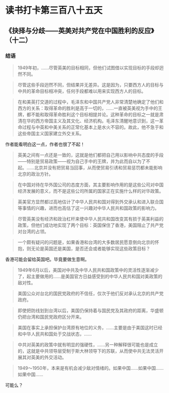 读书打卡第三百八十五天
===
《抉择与分歧——英美对共产党在中国胜利的反应》（十二）
---

### 结语

> 1949年初，……尽管英美的目标相同，但他们试图借以实现目标的手段却迥然不同。

> 尽管这些手段迥然不同，但结果并无差异。这是因为，只要西方人的目标与中共的革命目标相冲突，任何手段都难以用来实现西方人的目标。

> 在和美英打交道的过程中，毛泽东和中国共产党人非常清楚地确定了他们和西方的关系：取得革命的胜利是高于一切的，……一直被英美视为手中的王牌，都不能和取得革命胜利这个目标相提并论。这种革命的目标之一就是肃清在华的西方帝国主义及其文化、经济机构。毛泽东清醒地意识到，这一革命过程与中英和中美关系的正常化基本上是水火不容的。故此，他不急于和这些帝国主义国家建立外交关系。

作者能看明白这一点，作者也很了不起！

> 英美之间有一点还是一致的，这就是他们都把自己用以影响中共态度的手段——特别是贸易政策——视为自己手中的王牌，并为此而自以为了不起。……北京并没有把贸易当回事，从而使贸易引诱和贸易惩罚都未能影响北京的政治方针。

> 在中国对待在华外国公司的态度方面，其主要影响作用的是这些公司对中国经济发展的意义，而不是这些公司所属的国家正在实施什么样的对华政策。

> 英美官方显然都过高地估计了中华人民共和国对得到外交承认和进入联合国等事情的兴趣，进而也高估了这一兴趣对中华人民共和国政策的影响力。

> 尽管英美没有经济和政治杠杆来使中华人民共和国改变其有损于英美利益的政策，但他们成功地实现了两个目标：英国保住了香港，美国阻止了共产党对台湾的占领。

> 一个颇有疑问的问题是，如果香港和台湾的大多数居民愿意倒向北京的怀抱，则无论是英国还是美国，是否还会或者能够实现这些政策目标？

香港可能会留给英国吧。毕竟要做生意啊。

> 1949年6月以后，美国对中共及中华人民共和国政策中的灵活性逐渐减少了，起主要做用的……是美国官方日益感受到的中华人民共和国对美政策的敌对性。

> 美国公众对台北的国民党政府的不信任，仅次于他们反对承认北京的共产党政府。

> 即使把防线划到台湾以后，美国仍保持着与国民党及其政府的距离，华盛顿仍把台湾和国民党政府区分开来。

> 美国在事实上承担保护台湾原有地位的义务，……主要是由于美国这时已经和中华人民共和国处于交战状态，……

> 中共对英美的政策中就有明显的强硬性，……另一种解释很可能也是成立的，这就是中共领导层受制于斯大林领导下的苏联，从而使中共无法灵活开展其对英美的外交活动。

> 1949～1950年，本来是有机会减少敌对情绪的。如果中国……如果中国……如果中国……

可能么？